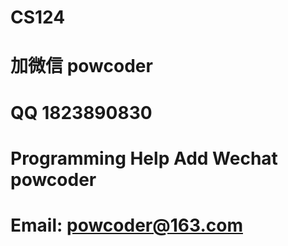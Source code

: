 # CS124
# 加微信 powcoder

# QQ 1823890830

# Programming Help Add Wechat powcoder

# Email: powcoder@163.com

